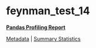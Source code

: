 # feynman_test_14

[**Pandas Profiling Report**](https://epistasislab.github.io/pmlb/profile/feynman_test_14.html)

[Metadata](metadata.yaml) | [Summary Statistics](summary_stats.tsv)

